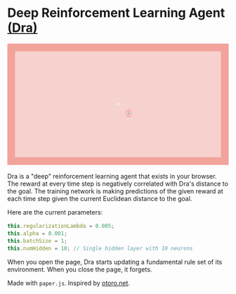 # Deep Reinforcement Learning Agent [(Dra)](https://camilodoa.ml/dra)

![image](img/image.png)

Dra is a "deep" reinforcement learning agent that exists in your browser. The reward at every time
step is negatively correlated with Dra's distance to the goal. The training network is making 
predictions of the given reward at each time step given the current Euclidean distance to the goal.

Here are the current parameters:

```javascript
this.regularizationLambda = 0.005;
this.alpha = 0.001;
this.batchSize = 1;
this.numHidden = 10; // Single hidden layer with 10 neurons
```

When you open the page, Dra starts updating a fundamental rule set of its
environment. When you close the page, it forgets.

Made with `paper.js`.
Inspired by [otoro.net](https://otoro.net/).
